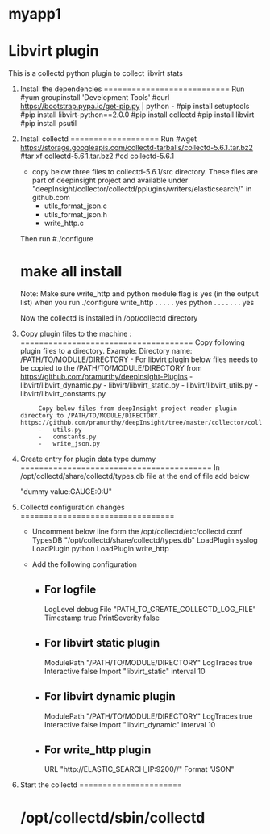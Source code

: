 # myapp1

# Libvirt plugin

This is a collectd python plugin to collect libvirt stats


1. Install the dependencies
===========================
Run
	#yum groupinstall 'Development Tools'
	#curl https://bootstrap.pypa.io/get-pip.py | python -
	#pip install setuptools
	#pip install libvirt-python==2.0.0
	#pip install collectd
	#pip install libvirt
	#pip install psutil


2. Install collectd
===================
Run
	#wget https://storage.googleapis.com/collectd-tarballs/collectd-5.6.1.tar.bz2
	#tar xf collectd-5.6.1.tar.bz2
	#cd collectd-5.6.1

	- copy below three files to collectd-5.6.1/src directory. These files are part of deepinsight project
	  and available under "deepInsight/collector/collectd/pplugins/writers/elasticsearch/" in github.com
	   - utils_format_json.c
	   - utils_format_json.h
	   - write_http.c

	Then run
	#./configure
	# make all install
	   
	Note: Make sure write_http and python module flag is yes (in the output list) when you run ./configure
		  write_http  . . . . . yes
		  python  . . . . . . . yes

	Now the collectd is installed in /opt/collectd directory


3. Copy plugin files to the machine :
=====================================
	Copy following plugin files to a directory.
	Example: Directory name: /PATH/TO/MODULE/DIRECTORY
		-	For libvirt plugin below files needs to be copied to the /PATH/TO/MODULE/DIRECTORY from https://github.com/pramurthy/deepInsight-Plugins
			 -	libvirt/libvirt_dynamic.py
			 -	libvirt/libvirt_static.py
			 -	libvirt/libvirt_utils.py
			 -	libvirt/libvirt_constants.py
			 
			Copy below files from deepInsight project reader plugin directory to /PATH/TO/MODULE/DIRECTORY. https://github.com/pramurthy/deepInsight/tree/master/collector/collectd/pplugins/readers
			-	utils.py
			-	constants.py
			-	write_json.py
		
3. Create entry for plugin data type dummy
=========================================
	In /opt/collectd/share/collectd/types.db file at the end of file add below

	"dummy 		value:GAUGE:0:U"

4. Collectd configuration changes
=================================
	- Uncomment below line form the /opt/collectd/etc/collectd.conf
		TypesDB     "/opt/collectd/share/collectd/types.db"
		LoadPlugin syslog
		LoadPlugin python
		LoadPlugin write_http
		
	- Add the following configuration
		-	For logfile
			-----------
			<Plugin logfile>
				LogLevel debug
				File "PATH_TO_CREATE_COLLECTD_LOG_FILE"  
				Timestamp true
				PrintSeverity false
			</Plugin>

		-	For libvirt static plugin
			-------------------------
			<Plugin python>
				ModulePath "/PATH/TO/MODULE/DIRECTORY"
				LogTraces true
				Interactive false
				Import "libvirt_static"
				<Module libvirt_static>
					interval 10
				</Module>
			</Plugin>
			
		-	For libvirt dynamic plugin
			--------------------------
			<Plugin python>
				ModulePath "/PATH/TO/MODULE/DIRECTORY"
				LogTraces true
				Interactive false
				Import "libvirt_dynamic"
				<Module libvirt_dynamic>
					interval 10
				</Module>
			</Plugin>
			
		-	For write_http plugin
			---------------------
			<Plugin write_http>
				<Node "example">
					URL "http://ELASTIC_SEARCH_IP:9200/<Index_Name>/<Table_Name>"
					Format "JSON"
				</Node>
			</Plugin>

5. Start the collectd
======================
	# /opt/collectd/sbin/collectd


